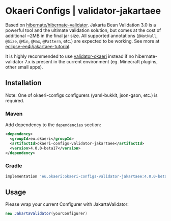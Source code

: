# Okaeri Configs | validator-jakartaee

Based on [hibernate/hibernate-validator](https://github.com/hibernate/hibernate-validator). Jakarta Bean Validation 3.0 is a powerful tool and the ultimate validation solution, but comes at the cost
of additional ~2MB in the final jar size. All supported annotations (`@NotNull`, `@Size`, `@Min`, `@Max`, `@Pattern`, etc.) are expected to be working. See more
at [eclipse-ee4j/jakartaee-tutorial](https://github.com/eclipse-ee4j/jakartaee-tutorial/blob/569bf35a26f8965936ebd02cde84a2dcc11291f7/src/main/asciidoc/bean-validation/bean-validation002.adoc).

It is highly recommended to use [validator-okaeri](https://github.com/OkaeriPoland/okaeri-configs/tree/master/validator-okaeri)
instead if no hibernate-validator 7.x is present in the current environment (eg. Minecraft plugins, other small apps).

## Installation

Note: One of okaeri-configs configurers (yaml-bukkit, json-gson, etc.) is required.

### Maven

Add dependency to the `dependencies` section:

```xml
<dependency>
  <groupId>eu.okaeri</groupId>
  <artifactId>okaeri-configs-validator-jakartaee</artifactId>
  <version>4.0.0-beta17</version>
</dependency>
```

### Gradle

```groovy
implementation 'eu.okaeri:okaeri-configs-validator-jakartaee:4.0.0-beta17'
```

## Usage

Please wrap your current Configurer with JakartaValidator:

```java
new JakartaValidator(yourConfigurer)
```
